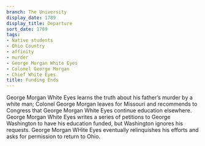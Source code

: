 ```yaml
---
branch: The University
display_date: 1789
display_title: Departure
sort_date: 1789
tags:
- Native students
- Ohio Country
- affinity
- murder
- George Morgan White Eyes
- Colonel George Morgan
- Chief White Eyes
title: Funding Ends
---
```


George Morgan White Eyes learns the truth about his father’s murder by a white man; Colonel George Morgan leaves for Missouri and recommends to Congress that George Morgan White Eyes continue education elsewhere. George Morgan White Eyes writes a series of petitions to George Washington to have his education funded, but Washington ignores his requests. George Morgan WHite Eyes eventually relinquishes his efforts and asks for permission to return to Ohio.
